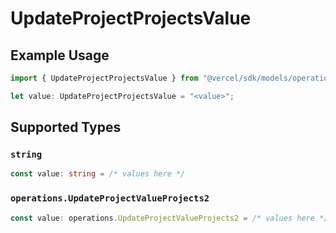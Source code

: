# UpdateProjectProjectsValue

## Example Usage

```typescript
import { UpdateProjectProjectsValue } from "@vercel/sdk/models/operations/updateproject.js";

let value: UpdateProjectProjectsValue = "<value>";
```

## Supported Types

### `string`

```typescript
const value: string = /* values here */
```

### `operations.UpdateProjectValueProjects2`

```typescript
const value: operations.UpdateProjectValueProjects2 = /* values here */
```

